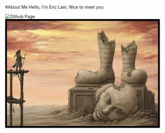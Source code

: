 #About Me
Hello, I'm Eric Lam. Nice to meet you

![Github Page](https://github.com/fatkin1012)
![An image](ozy.webp)  
